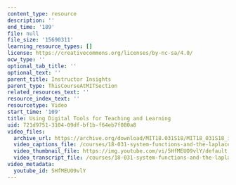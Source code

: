 ```yaml
---
content_type: resource
description: ''
end_time: '189'
file: null
file_size: '15690311'
learning_resource_types: []
license: https://creativecommons.org/licenses/by-nc-sa/4.0/
ocw_type: ''
optional_tab_title: ''
optional_text: ''
parent_title: Instructor Insights
parent_type: ThisCourseAtMITSection
related_resources_text: ''
resource_index_text: ''
resourcetype: Video
start_time: '109'
title: Using Digital Tools for Teaching and Learning
uid: 721d9751-3104-09df-bf1b-f64eb7f080a8
video_files:
  archive_url: https://archive.org/download/MIT18.031S18/MIT18_031S18_interviews_300k.mp4
  video_captions_file: /courses/18-031-system-functions-and-the-laplace-transform-spring-2019/eb33caf8eeb75a7881e3dcad90368995_5HfMEUO9vlY.vtt
  video_thumbnail_file: https://img.youtube.com/vi/5HfMEUO9vlY/default.jpg
  video_transcript_file: /courses/18-031-system-functions-and-the-laplace-transform-spring-2019/a1bafd971aaed97e836b7c99f1f5326f_5HfMEUO9vlY.pdf
video_metadata:
  youtube_id: 5HfMEUO9vlY
---
```

